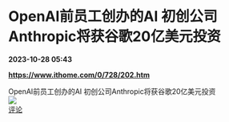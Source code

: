 # OpenAI前员工创办的AI 初创公司Anthropic将获谷歌20亿美元投资

**2023-10-28 05:43**

**https://www.ithome.com/0/728/202.htm**

OpenAI前员工创办的AI 初创公司Anthropic将获谷歌20亿美元投资  
![](https://img3.chouti.com/CHOUTI_20231028/323C5095D23F42DB8CFC6637DB81B60F_W571H571.jpeg)  
[评论](https://m.chouti.com/link/40428922)